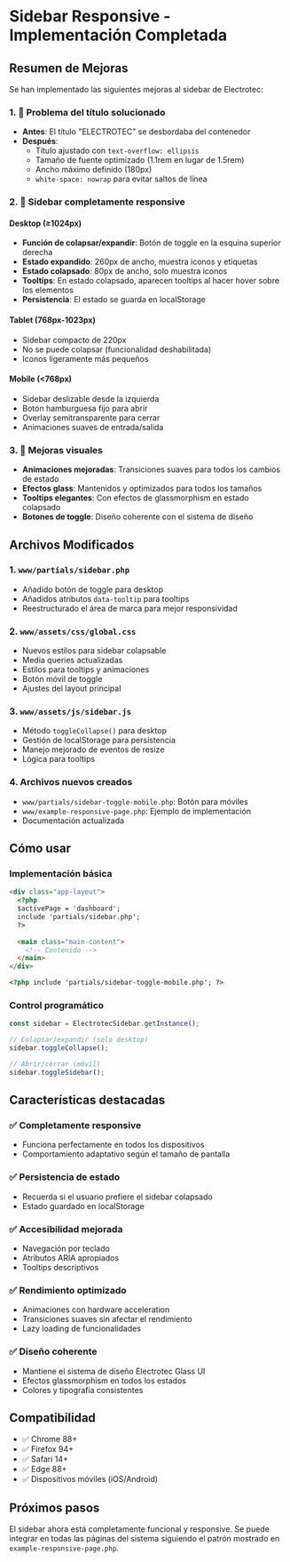 # Sidebar Responsive - Implementación Completada

## Resumen de Mejoras

Se han implementado las siguientes mejoras al sidebar de Electrotec:

### 1. 🔧 Problema del título solucionado

- **Antes**: El título "ELECTROTEC" se desbordaba del contenedor
- **Después**: 
  - Título ajustado con `text-overflow: ellipsis`
  - Tamaño de fuente optimizado (1.1rem en lugar de 1.5rem)
  - Ancho máximo definido (180px)
  - `white-space: nowrap` para evitar saltos de línea

### 2. 📱 Sidebar completamente responsive

#### Desktop (≥1024px)
- **Función de colapsar/expandir**: Botón de toggle en la esquina superior derecha
- **Estado expandido**: 260px de ancho, muestra iconos y etiquetas
- **Estado colapsado**: 80px de ancho, solo muestra iconos
- **Tooltips**: En estado colapsado, aparecen tooltips al hacer hover sobre los elementos
- **Persistencia**: El estado se guarda en localStorage

#### Tablet (768px-1023px)
- Sidebar compacto de 220px
- No se puede colapsar (funcionalidad deshabilitada)
- Iconos ligeramente más pequeños

#### Mobile (<768px)
- Sidebar deslizable desde la izquierda
- Botón hamburguesa fijo para abrir
- Overlay semitransparente para cerrar
- Animaciones suaves de entrada/salida

### 3. 🎨 Mejoras visuales

- **Animaciones mejoradas**: Transiciones suaves para todos los cambios de estado
- **Efectos glass**: Mantenidos y optimizados para todos los tamaños
- **Tooltips elegantes**: Con efectos de glassmorphism en estado colapsado
- **Botones de toggle**: Diseño coherente con el sistema de diseño

## Archivos Modificados

### 1. `www/partials/sidebar.php`
- Añadido botón de toggle para desktop
- Añadidos atributos `data-tooltip` para tooltips
- Reestructurado el área de marca para mejor responsividad

### 2. `www/assets/css/global.css`
- Nuevos estilos para sidebar colapsable
- Media queries actualizadas
- Estilos para tooltips y animaciones
- Botón móvil de toggle
- Ajustes del layout principal

### 3. `www/assets/js/sidebar.js`
- Método `toggleCollapse()` para desktop
- Gestión de localStorage para persistencia
- Manejo mejorado de eventos de resize
- Lógica para tooltips

### 4. Archivos nuevos creados
- `www/partials/sidebar-toggle-mobile.php`: Botón para móviles
- `www/example-responsive-page.php`: Ejemplo de implementación
- Documentación actualizada

## Cómo usar

### Implementación básica
```html
<div class="app-layout">
  <?php
  $activePage = 'dashboard';
  include 'partials/sidebar.php';
  ?>
  
  <main class="main-content">
    <!-- Contenido -->
  </main>
</div>

<?php include 'partials/sidebar-toggle-mobile.php'; ?>
```

### Control programático
```javascript
const sidebar = ElectrotecSidebar.getInstance();

// Colapsar/expandir (solo desktop)
sidebar.toggleCollapse();

// Abrir/cerrar (móvil)
sidebar.toggleSidebar();
```

## Características destacadas

### ✅ Completamente responsive
- Funciona perfectamente en todos los dispositivos
- Comportamiento adaptativo según el tamaño de pantalla

### ✅ Persistencia de estado
- Recuerda si el usuario prefiere el sidebar colapsado
- Estado guardado en localStorage

### ✅ Accesibilidad mejorada
- Navegación por teclado
- Atributos ARIA apropiados
- Tooltips descriptivos

### ✅ Rendimiento optimizado
- Animaciones con hardware acceleration
- Transiciones suaves sin afectar el rendimiento
- Lazy loading de funcionalidades

### ✅ Diseño coherente
- Mantiene el sistema de diseño Electrotec Glass UI
- Efectos glassmorphism en todos los estados
- Colores y tipografía consistentes

## Compatibilidad

- ✅ Chrome 88+
- ✅ Firefox 94+  
- ✅ Safari 14+
- ✅ Edge 88+
- ✅ Dispositivos móviles (iOS/Android)

## Próximos pasos

El sidebar ahora está completamente funcional y responsive. Se puede integrar en todas las páginas del sistema siguiendo el patrón mostrado en `example-responsive-page.php`.
